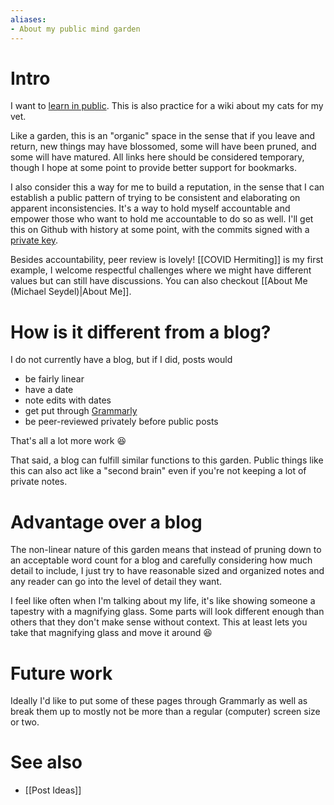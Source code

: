 ```yaml
---
aliases:
- About my public mind garden
---
```


# Intro

I want to [learn in public](https://github.com/readme/guides/publishing-your-work). This is also practice for a wiki about my cats for my vet.

Like a garden, this is an "organic" space in the sense that if you leave and return, new things may have blossomed, some will have been pruned, and some will have matured. All links here should be considered temporary, though I hope at some point to provide better support for bookmarks.

I also consider this a way for me to build a reputation, in the sense that I can establish a public pattern of trying to be consistent and elaborating on apparent inconsistencies. It's a way to hold myself accountable and empower those who want to hold me accountable to do so as well. I'll get this on Github with history at some point, with the commits signed with a [private key](https://www.sciencedirect.com/topics/computer-science/private-key-cryptography).

Besides accountability, peer review is lovely! [[COVID Hermiting]] is my first example, I welcome respectful challenges where we might have different values but can still have discussions. You can also checkout [[About Me (Michael Seydel)|About Me]].

# How is it different from a blog?

I do not currently have a blog, but if I did, posts would 
* be fairly linear
* have a date
* note edits with dates
* get put through [Grammarly](https://app.grammarly.com/)
* be peer-reviewed privately before public posts

That's all a lot more work 😆

That said, a blog can fulfill similar functions to this garden. Public things like this can also act like a "second brain" even if you're not keeping a lot of private notes.

# Advantage over a blog

The non-linear nature of this garden means that instead of pruning down to an acceptable word count for a blog and carefully considering how much detail to include, I just try to have reasonable sized and organized notes and any reader can go into the level of detail they want.

I feel like often when I'm talking about my life, it's like showing someone a tapestry with a magnifying glass. Some parts will look different enough than others that they don't make sense without context. This at least lets you take that magnifying glass and move it around 😆

# Future work

Ideally I'd like to put some of these pages through Grammarly as well as break them up to mostly not be more than a regular (computer) screen size or two.

# See also

* [[Post Ideas]]

